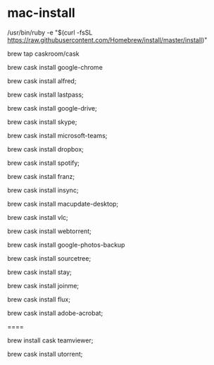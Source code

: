 # mac-install

/usr/bin/ruby -e "$(curl -fsSL https://raw.githubusercontent.com/Homebrew/install/master/install)"

brew tap caskroom/cask

brew cask install google-chrome

brew cask install alfred;

brew cask install lastpass;

brew cask install google-drive;

brew cask install skype;

brew cask install microsoft-teams;

brew cask install dropbox;

brew cask install spotify;

brew cask install franz;

brew cask install insync;

brew cask install macupdate-desktop;

brew cask install vlc;

brew cask install webtorrent;

brew cask install google-photos-backup

brew cask install sourcetree;

brew cask install stay;

brew cask install joinme;

brew cask install flux;

brew cask install adobe-acrobat;

====

brew install cask teamviewer;

brew cask install utorrent;
